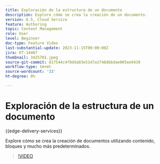 ```yaml
---
title: Exploración de la estructura de un documento
description: Explore cómo se crea la creación de un documento.
version: 6.5, Cloud Service
feature: Authoring
topic: Content Management
role: User
level: Beginner
doc-type: Feature Video
last-substantial-update: 2023-11-15T00:00:00Z
jira: KT-14467
thumbnail: 3425701.jpeg
source-git-commit: d17544c4f8dda03e5147a1f48dbbdae005ee9438
workflow-type: tm+mt
source-wordcount: '33'
ht-degree: 0%

---
```



# Exploración de la estructura de un documento

{{edge-delivery-services}}

Explore cómo se crea la creación de documentos utilizando contenido, bloques y mucho más predeterminados.

>[!VIDEO](https://video.tv.adobe.com/v/3425701/?learn=on)
